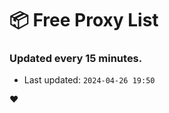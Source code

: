 # :package: Free Proxy List
### Updated every 15 minutes.

- Last updated: `2024-04-26 19:50`

:heart:
